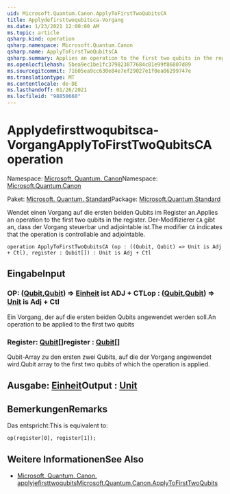 ```yaml
---
uid: Microsoft.Quantum.Canon.ApplyToFirstTwoQubitsCA
title: Applydefirsttwoqubitsca-Vorgang
ms.date: 1/23/2021 12:00:00 AM
ms.topic: article
qsharp.kind: operation
qsharp.namespace: Microsoft.Quantum.Canon
qsharp.name: ApplyToFirstTwoQubitsCA
qsharp.summary: Applies an operation to the first two qubits in the register. The modifier `CA` indicates that the operation is controllable and adjointable.
ms.openlocfilehash: 5bea9ec1be1fc379823877684c81e99f86807d89
ms.sourcegitcommit: 71605ea9cc630e84e7ef29027e1f0ea06299747e
ms.translationtype: MT
ms.contentlocale: de-DE
ms.lasthandoff: 01/26/2021
ms.locfileid: "98850660"
---
```

# <a name="applytofirsttwoqubitsca-operation"></a><span data-ttu-id="56eea-102">Applydefirsttwoqubitsca-Vorgang</span><span class="sxs-lookup"><span data-stu-id="56eea-102">ApplyToFirstTwoQubitsCA operation</span></span>

<span data-ttu-id="56eea-103">Namespace: [Microsoft. Quantum. Canon](xref:Microsoft.Quantum.Canon)</span><span class="sxs-lookup"><span data-stu-id="56eea-103">Namespace: [Microsoft.Quantum.Canon](xref:Microsoft.Quantum.Canon)</span></span>

<span data-ttu-id="56eea-104">Paket: [Microsoft. Quantum. Standard](https://nuget.org/packages/Microsoft.Quantum.Standard)</span><span class="sxs-lookup"><span data-stu-id="56eea-104">Package: [Microsoft.Quantum.Standard](https://nuget.org/packages/Microsoft.Quantum.Standard)</span></span>


<span data-ttu-id="56eea-105">Wendet einen Vorgang auf die ersten beiden Qubits im Register an.</span><span class="sxs-lookup"><span data-stu-id="56eea-105">Applies an operation to the first two qubits in the register.</span></span>
<span data-ttu-id="56eea-106">Der-Modifizierer `CA` gibt an, dass der Vorgang steuerbar und adjointable ist.</span><span class="sxs-lookup"><span data-stu-id="56eea-106">The modifier `CA` indicates that the operation is controllable and adjointable.</span></span>

```qsharp
operation ApplyToFirstTwoQubitsCA (op : ((Qubit, Qubit) => Unit is Adj + Ctl), register : Qubit[]) : Unit is Adj + Ctl
```


## <a name="input"></a><span data-ttu-id="56eea-107">Eingabe</span><span class="sxs-lookup"><span data-stu-id="56eea-107">Input</span></span>

### <a name="op--qubitqubit--unit--is-adj--ctl"></a><span data-ttu-id="56eea-108">OP: ([Qubit](xref:microsoft.quantum.lang-ref.qubit),[Qubit](xref:microsoft.quantum.lang-ref.qubit)) => [Einheit](xref:microsoft.quantum.lang-ref.unit)  ist ADJ + CTL</span><span class="sxs-lookup"><span data-stu-id="56eea-108">op : ([Qubit](xref:microsoft.quantum.lang-ref.qubit),[Qubit](xref:microsoft.quantum.lang-ref.qubit)) => [Unit](xref:microsoft.quantum.lang-ref.unit)  is Adj + Ctl</span></span>

<span data-ttu-id="56eea-109">Ein Vorgang, der auf die ersten beiden Qubits angewendet werden soll.</span><span class="sxs-lookup"><span data-stu-id="56eea-109">An operation to be applied to the first two qubits</span></span>


### <a name="register--qubit"></a><span data-ttu-id="56eea-110">Register: [Qubit](xref:microsoft.quantum.lang-ref.qubit)[]</span><span class="sxs-lookup"><span data-stu-id="56eea-110">register : [Qubit](xref:microsoft.quantum.lang-ref.qubit)[]</span></span>

<span data-ttu-id="56eea-111">Qubit-Array zu den ersten zwei Qubits, auf die der Vorgang angewendet wird.</span><span class="sxs-lookup"><span data-stu-id="56eea-111">Qubit array to the first two qubits of which the operation is applied.</span></span>



## <a name="output--unit"></a><span data-ttu-id="56eea-112">Ausgabe: [Einheit](xref:microsoft.quantum.lang-ref.unit)</span><span class="sxs-lookup"><span data-stu-id="56eea-112">Output : [Unit](xref:microsoft.quantum.lang-ref.unit)</span></span>



## <a name="remarks"></a><span data-ttu-id="56eea-113">Bemerkungen</span><span class="sxs-lookup"><span data-stu-id="56eea-113">Remarks</span></span>

<span data-ttu-id="56eea-114">Das entspricht:</span><span class="sxs-lookup"><span data-stu-id="56eea-114">This is equivalent to:</span></span>

```qsharp
op(register[0], register[1]);
```

## <a name="see-also"></a><span data-ttu-id="56eea-115">Weitere Informationen</span><span class="sxs-lookup"><span data-stu-id="56eea-115">See Also</span></span>

- [<span data-ttu-id="56eea-116">Microsoft. Quantum. Canon. applyjefirsttwoqubits</span><span class="sxs-lookup"><span data-stu-id="56eea-116">Microsoft.Quantum.Canon.ApplyToFirstTwoQubits</span></span>](xref:Microsoft.Quantum.Canon.ApplyToFirstTwoQubits)
